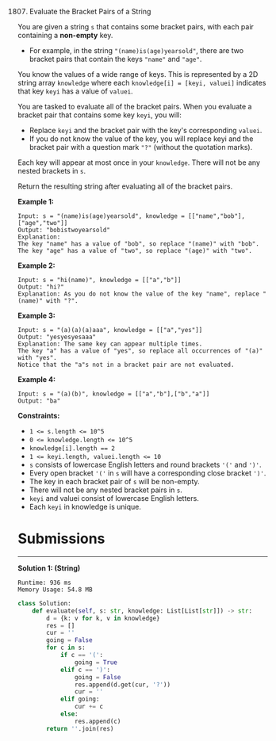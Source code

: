 1807. Evaluate the Bracket Pairs of a String

You are given a string `s` that contains some bracket pairs, with each pair containing a **non-empty** key.

* For example, in the string `"(name)is(age)yearsold"`, there are two bracket pairs that contain the keys `"name"` and `"age"`.

You know the values of a wide range of keys. This is represented by a 2D string array `knowledge` where each `knowledge[i] = [keyi, valuei]` indicates that key `keyi` has a value of `valuei`.

You are tasked to evaluate all of the bracket pairs. When you evaluate a bracket pair that contains some key `keyi`, you will:

* Replace `keyi` and the bracket pair with the key's corresponding `valuei`.
* If you do not know the value of the key, you will replace keyi and the bracket pair with a question mark `"?"` (without the quotation marks).

Each key will appear at most once in your `knowledge`. There will not be any nested brackets in `s`.

Return the resulting string after evaluating all of the bracket pairs.

 

**Example 1:**
```
Input: s = "(name)is(age)yearsold", knowledge = [["name","bob"],["age","two"]]
Output: "bobistwoyearsold"
Explanation:
The key "name" has a value of "bob", so replace "(name)" with "bob".
The key "age" has a value of "two", so replace "(age)" with "two".
```

**Example 2:**
```
Input: s = "hi(name)", knowledge = [["a","b"]]
Output: "hi?"
Explanation: As you do not know the value of the key "name", replace "(name)" with "?".
```

**Example 3:**
```
Input: s = "(a)(a)(a)aaa", knowledge = [["a","yes"]]
Output: "yesyesyesaaa"
Explanation: The same key can appear multiple times.
The key "a" has a value of "yes", so replace all occurrences of "(a)" with "yes".
Notice that the "a"s not in a bracket pair are not evaluated.
```

**Example 4:**
```
Input: s = "(a)(b)", knowledge = [["a","b"],["b","a"]]
Output: "ba"
```

**Constraints:**

* `1 <= s.length <= 10^5`
* `0 <= knowledge.length <= 10^5`
* `knowledge[i].length == 2`
* `1 <= keyi.length, valuei.length <= 10`
* `s` consists of lowercase English letters and round brackets `'('` and `')'`.
* Every open bracket `'('` in `s` will have a corresponding close bracket `')'`.
* The key in each bracket pair of `s` will be non-empty.
* There will not be any nested bracket pairs in `s`.
* `keyi` and valuei consist of lowercase English letters.
* Each `keyi` in knowledge is unique.

# Submissions
---
**Solution 1: (String)**
```
Runtime: 936 ms
Memory Usage: 54.8 MB
```
```python
class Solution:
    def evaluate(self, s: str, knowledge: List[List[str]]) -> str:
        d = {k: v for k, v in knowledge}
        res = []
        cur = ''
        going = False
        for c in s:
            if c == '(':
                going = True
            elif c == ')':
                going = False
                res.append(d.get(cur, '?'))
                cur = ''
            elif going:
                cur += c
            else:
                res.append(c)
        return ''.join(res)
```